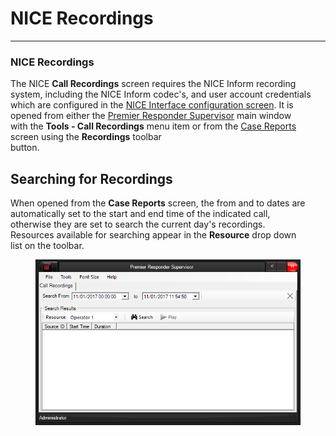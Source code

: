 # NICE Recordings

***

### **NICE Recordings**

The NICE **Call Recordings** screen requires the NICE Inform recording
\
system, including the NICE Inform codec's, and user account credentials
\
which are configured in the [NICE Interface configuration
screen](<../../../../NICE Interface Settings.md>).  It is opened from either the
[Premier Responder Supervisor](../../../../911Adviser%20Supervisor.md) main window
\
with the **Tools - Call Recordings** menu item or from the [Case
Reports](<../../../../Case Reports.md>) screen using the **Recordings** toolbar
\
button.

## Searching for Recordings

When opened from the **Case Reports** screen, the from and to dates are
\
automatically set to the start and end time of the indicated call,
\
otherwise they are set to search the current day's recordings.
\
Resources available for searching appear in the **Resource** drop down
\
list on the toolbar.

<figure><img src="../../../../.gitbook/assets/NICE Recordings_files/image001.PNG" alt=""><figcaption></figcaption></figure>
